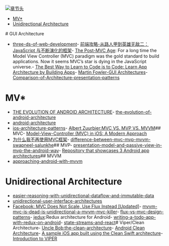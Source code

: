 [![章节头](https://parg.co/UGo)](https://parg.co/b4z) 
 - [MV*](#mv)
- [Unidirectional Architecture](#unidirectional-architecture) 

﻿# GUI Architecture
- [three-ds-of-web-development](http://developer.telerik.com/featured/three-ds-of-web-development-1-declarative-vs-imperative/)- [前端攻略-从路人甲到英雄无敌二：JavaScript 与不断演化的框架](https://segmentfault.com/a/1190000005353213#articleHeader9)- [The Post-MVC Age](https://realm.io/news/the-post-mvc-age/): For a long time the Model View Controller (MVC) paradigm was the gold standard to build applications. Now it seems MVC’s star is dying in the JavaScript universe.- [The Best Way to Learn to Code is to Code: Learn App Architecture by Building Apps](https://medium.com/javascript-scene/the-best-way-to-learn-to-code-is-to-code-learn-app-architecture-by-building-apps-7ec029db6e00#.cqmawrsoj)- [Martin Fowler-GUI Architectures](http://martinfowler.com/eaaDev/uiArchs.html)- [Comparison-of-Architecture-presentation-patterns](http://www.codeproject.com/Articles/66585/Comparison-of-Architecture-presentation-patterns-M) 
# MV*
- [THE EVOLUTION OF ANDROID ARCHITECTURE](http://zserge.com/blog/android-mvp-mvvm-redux-history.html)- [the-evolution-of-android-architecture](https://medium.com/@trikita/the-evolution-of-android-architecture-6c6f04fc1927#.uuk4iuh9e)
- [android-architecture](https://medium.com/android-news/android-architecture-2f12e1c7d4db#.vzmxahsi0)
- [ios-architecture-patterns](https://medium.com/ios-os-x-development/ios-architecture-patterns-ecba4c38de52#.iy9umjlqa)- [Albert Zuurbier:MVC VS. MVP VS. MVVM](http://www.albertzuurbier.com/index.php/programming/84-mvc-vs-mvp-vs-mvvm)## MVC- [Model-View-Controller (MVC) in iOS: A Modern Approach](https://www.raywenderlich.com/132662/mvc-in-ios-a-modern-approach?utm_source=tuicool&utm_medium=referral)
- [为什么我不再使用MVC框架](http://www.infoq.com/cn/articles/no-more-mvc-frameworks?utm_source=infoq_en&utm_medium=link_on_en_item&utm_campaign=item_in_other_langs)- [difference-between-mvc-mvp-mvvm-swapneel-salunkhe](https://www.linkedin.com/pulse/difference-between-mvc-mvp-mvvm-swapneel-salunkhe)## MVP- [presentation-model-and-passive-view-in-mvp-the-android-way](https://medium.com/@andrzejchm/presentation-model-and-passive-view-in-mvp-the-android-way-fdba56a35b1e#.tgz1fwb6y)- [Repository that showcases 3 Android app architectures](https://github.com/ivacf/archi)## MVVM
- [approaching-android-with-mvvm](https://labs.ribot.co.uk/approaching-android-with-mvvm-8ceec02d5442#.lmbtfveih)


# Unidirectional Architecture
- [easier-reasoning-with-unidirectional-dataflow-and-immutable-data](https://open.bekk.no/easier-reasoning-with-unidirectional-dataflow-and-immutable-data)
- [unidirectional-user-interface-architectures](http://staltz.com/unidirectional-user-interface-architectures.html)
- [Facebook: MVC Does Not Scale, Use Flux Instead [Updated]](https://www.infoq.com/news/2014/05/facebook-mvc-flux)- [mvvm-mvc-is-dead-is-unidirectional-a-mvvm-mvc-killer](http://www.michaelridland.com/xamarin/mvvm-mvc-is-dead-is-unidirectional-a-mvvm-mvc-killer/)- [flux-vs-mvc-design-patterns](https://medium.com/hacking-and-gonzo/flux-vs-mvc-design-patterns-57b28c0f71b7#.p0h9ih5zj)- [jedux](https://github.com/trikita/jedux):Redux architecture for Android- [writing-a-todo-app-with-redux-on-android](https://medium.com/@trikita/writing-a-todo-app-with-redux-on-android-5de31cfbdb4f#.tku4k1n0o)- [state-streams-and-react](https://medium.com/@markusctz/state-streams-and-react-7921e3c376a4#.dtrx0ep4j)# Viper/Clean Architecture- [Uncle Bob:the-clean-architecture](https://blog.8thlight.com/uncle-bob/2012/08/13/the-clean-architecture.html)- [Android Clean Architecture](http://luboganev.github.io/blog/clean-architecture-pt1/)- [A sample iOS app built using the Clean Swift architecture](https://github.com/Clean-Swift/CleanStore)- [Introduction to VIPER](http://mutualmobile.github.io/blog/2013/12/04/viper-introduction/)

